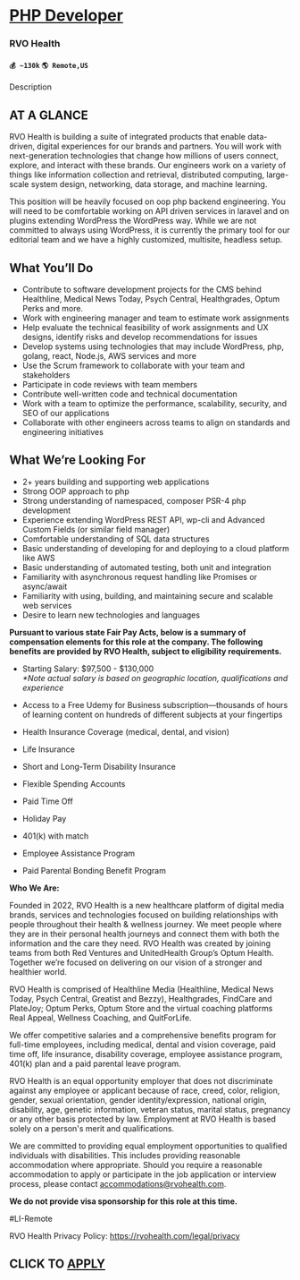# [PHP Developer](https://www.remotewlb.com/apply/php-developer-84945)  
### RVO Health  
#### `💰 ~130k` `🌎 Remote,US`  

Description

## AT A GLANCE

RVO Health is building a suite of integrated products that enable data-driven, digital experiences for our brands and partners. You will work with next-generation technologies that change how millions of users connect, explore, and interact with these brands. Our engineers work on a variety of things like information collection and retrieval, distributed computing, large-scale system design, networking, data storage, and machine learning.

This position will be heavily focused on oop php backend engineering. You will need to be comfortable working on API driven services in laravel and on plugins extending WordPress the WordPress way. While we are not committed to always using WordPress, it is currently the primary tool for our editorial team and we have a highly customized, multisite, headless setup.

## What You’ll Do

  * Contribute to software development projects for the CMS behind Healthline, Medical News Today, Psych Central, Healthgrades, Optum Perks and more.
  * Work with engineering manager and team to estimate work assignments
  * Help evaluate the technical feasibility of work assignments and UX designs, identify risks and develop recommendations for issues
  * Develop systems using technologies that may include WordPress, php, golang, react, Node.js, AWS services and more
  * Use the Scrum framework to collaborate with your team and stakeholders
  * Participate in code reviews with team members
  * Contribute well-written code and technical documentation
  * Work with a team to optimize the performance, scalability, security, and SEO of our applications
  * Collaborate with other engineers across teams to align on standards and engineering initiatives

## What We’re Looking For

  * 2+ years building and supporting web applications
  * Strong OOP approach to php
  * Strong understanding of namespaced, composer PSR-4 php development
  * Experience extending WordPress REST API, wp-cli and Advanced Custom Fields (or similar field manager)
  * Comfortable understanding of SQL data structures
  * Basic understanding of developing for and deploying to a cloud platform like AWS
  * Basic understanding of automated testing, both unit and integration
  * Familiarity with asynchronous request handling like Promises or async/await
  * Familiarity with using, building, and maintaining secure and scalable web services
  * Desire to learn new technologies and languages

**Pursuant to various state Fair Pay Acts, below is a summary of compensation elements for this role at the company. The following benefits are provided by RVO Health, subject to eligibility requirements.**

  * Starting Salary: $97,500 - $130,000  
 _*Note actual salary is based on geographic location, qualifications and experience_

  * Access to a Free Udemy for Business subscription—thousands of hours of learning content on hundreds of different subjects at your fingertips
  * Health Insurance Coverage (medical, dental, and vision)
  * Life Insurance
  * Short and Long-Term Disability Insurance
  * Flexible Spending Accounts
  * Paid Time Off
  * Holiday Pay
  * 401(k) with match
  * Employee Assistance Program
  * Paid Parental Bonding Benefit Program

**Who We Are:**

Founded in 2022, RVO Health is a new healthcare platform of digital media brands, services and technologies focused on building relationships with people throughout their health & wellness journey. We meet people where they are in their personal health journeys and connect them with both the information and the care they need. RVO Health was created by joining teams from both Red Ventures and UnitedHealth Group’s Optum Health. Together we’re focused on delivering on our vision of a stronger and healthier world.

RVO Health is comprised of Healthline Media (Healthline, Medical News Today, Psych Central, Greatist and Bezzy), Healthgrades, FindCare and PlateJoy; Optum Perks, Optum Store and the virtual coaching platforms Real Appeal, Wellness Coaching, and QuitForLife.

We offer competitive salaries and a comprehensive benefits program for full-time employees, including medical, dental and vision coverage, paid time off, life insurance, disability coverage, employee assistance program, 401(k) plan and a paid parental leave program.

RVO Health is an equal opportunity employer that does not discriminate against any employee or applicant because of race, creed, color, religion, gender, sexual orientation, gender identity/expression, national origin, disability, age, genetic information, veteran status, marital status, pregnancy or any other basis protected by law. Employment at RVO Health is based solely on a person's merit and qualifications.

We are committed to providing equal employment opportunities to qualified individuals with disabilities. This includes providing reasonable accommodation where appropriate. Should you require a reasonable accommodation to apply or participate in the job application or interview process, please contact accommodations@rvohealth.com.

**We do not provide visa sponsorship for this role at this time.**

#LI-Remote

RVO Health Privacy Policy: https://rvohealth.com/legal/privacy

  
## CLICK TO [APPLY](https://www.remotewlb.com/apply/php-developer-84945)


